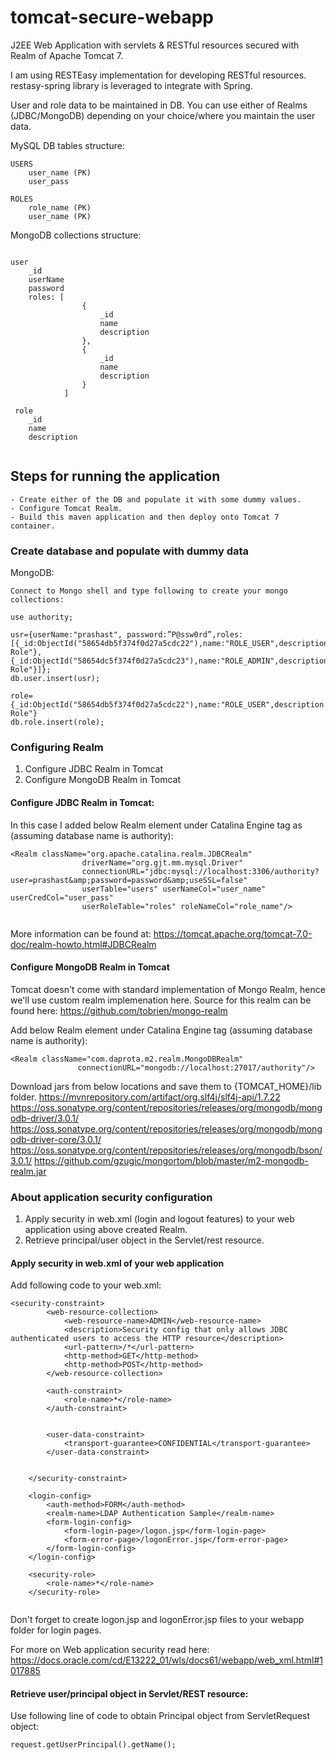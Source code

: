 # tomcat-secure-webapp
J2EE Web Application with servlets & RESTful resources secured with Realm of Apache Tomcat 7. 

I am using RESTEasy implementation for developing RESTful resources. restasy-spring library is leveraged to integrate with Spring.

User and role data to be maintained in DB. You can use either of Realms (JDBC/MongoDB) depending on your choice/where you maintain the user data.

MySQL DB tables structure:

``` 
USERS
    user_name (PK)
    user_pass

ROLES
    role_name (PK)
    user_name (PK)
```

MongoDB collections structure:

```

user
    _id
    userName
    password
    roles: [
                {
                    _id
                    name
                    description
                },
                {
                    _id
                    name
                    description
                }
            ]
 
 role
    _id
    name
    description
            
``` 

## Steps for running the application
    
    - Create either of the DB and populate it with some dummy values.
    - Configure Tomcat Realm.
    - Build this maven application and then deploy onto Tomcat 7 container. 


### Create database and populate with dummy data

MongoDB:

```
Connect to Mongo shell and type following to create your mongo collections:

use authority;

usr={userName:"prashast", password:”P@ssw0rd”,roles:[{_id:ObjectId("58654db5f374f0d27a5cdc22"),name:"ROLE_USER",description:"User Role"},{_id:ObjectId("58654dc5f374f0d27a5cdc23"),name:"ROLE_ADMIN",description:"Admin Role"}]};
db.user.insert(usr);

role={_id:ObjectId("58654db5f374f0d27a5cdc22"),name:"ROLE_USER",description:"User Role"}
db.role.insert(role);

```


### Configuring Realm
 1. Configure JDBC Realm in Tomcat
 2. Configure MongoDB Realm in Tomcat

#### Configure JDBC Realm in Tomcat:
In this case I added below Realm element under Catalina Engine tag as (assuming database name is authority):

```
<Realm className="org.apache.catalina.realm.JDBCRealm"
        		driverName="org.gjt.mm.mysql.Driver"
   				connectionURL="jdbc:mysql://localhost:3306/authority?user=prashast&amp;password=password&amp;useSSL=false"
       			userTable="users" userNameCol="user_name" userCredCol="user_pass"
   				userRoleTable="roles" roleNameCol="role_name"/>
                
```

More information can be found at: https://tomcat.apache.org/tomcat-7.0-doc/realm-howto.html#JDBCRealm

#### Configure MongoDB Realm in Tomcat
Tomcat doesn't come with standard implementation of Mongo Realm, hence we'll use custom realm implemenation here.
Source for this realm can be found here: https://github.com/tobrien/mongo-realm

Add below Realm element under Catalina Engine tag (assuming database name is authority):

```
<Realm className="com.daprota.m2.realm.MongoDBRealm"
               connectionURL="mongodb://localhost:27017/authority"/>
```

Download jars from below locations and save them to {TOMCAT_HOME}/lib folder.
https://mvnrepository.com/artifact/org.slf4j/slf4j-api/1.7.22
https://oss.sonatype.org/content/repositories/releases/org/mongodb/mongodb-driver/3.0.1/
https://oss.sonatype.org/content/repositories/releases/org/mongodb/mongodb-driver-core/3.0.1/
https://oss.sonatype.org/content/repositories/releases/org/mongodb/bson/3.0.1/
https://github.com/gzugic/mongortom/blob/master/m2-mongodb-realm.jar



### About application security configuration

 1. Apply security in web.xml (login and logout features) to your web application using above created Realm.
 2. Retrieve principal/user object in the Servlet/rest resource.

#### Apply security in web.xml of your web application

Add following code to your web.xml:

```
<security-constraint>
        <web-resource-collection>
            <web-resource-name>ADMIN</web-resource-name>
            <description>Security config that only allows JDBC authenticated users to access the HTTP resource</description>
            <url-pattern>/*</url-pattern>
            <http-method>GET</http-method>
            <http-method>POST</http-method>
        </web-resource-collection>

        <auth-constraint>
            <role-name>*</role-name>
        </auth-constraint>

        
        <user-data-constraint>
            <transport-guarantee>CONFIDENTIAL</transport-guarantee>
        </user-data-constraint>
        

    </security-constraint>

    <login-config>
        <auth-method>FORM</auth-method>
        <realm-name>LDAP Authentication Sample</realm-name>
        <form-login-config>
            <form-login-page>/logon.jsp</form-login-page>
            <form-error-page>/logonError.jsp</form-error-page>
        </form-login-config>
    </login-config>

    <security-role>
        <role-name>*</role-name>
    </security-role>
    
```

Don't forget to create logon.jsp and logonError.jsp files to your webapp folder for login pages.

For more on Web application security read here: https://docs.oracle.com/cd/E13222_01/wls/docs61/webapp/web_xml.html#1017885

#### Retrieve user/principal object in Servlet/REST resource:

Use following line of code to obtain Principal object from ServletRequest object:

```
request.getUserPrincipal().getName();
```
